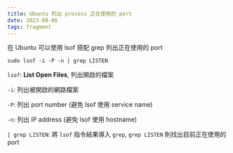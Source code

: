 ```yaml
---
title: Ubuntu 列出 process 正在使用的 port
date: 2023-08-06
tags: fragment
---
```


在 Ubuntu 可以使用 lsof 搭配 grep 列出正在使用的 port

```
sudo lsof -i -P -n | grep LISTEN
```

`lsof`: **List Open Files**, 列出開啟的檔案

`-i`: 列出被開啟的網路檔案

`-P`: 列出 port number (避免 lsof 使用 service name)

`-n`: 列出 IP address (避免 lsof 使用 hostname)

`| grep LISTEN`: 將 `lsof` 指令結果導入 `grep`, `grep LISTEN` 則找出目前正在使用的 port
